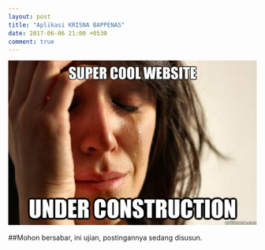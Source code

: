 ```yaml
---
layout: post
title: "Aplikasi KRISNA BAPPENAS"
date: 2017-06-06 21:00 +0530
comment: true
---
```

![Under Construct](/images/c64ee8ffa2eff85e5ad2cead05c38181c0619bad9b1f5a5d69190de6e460c9e6.jpg)

##Mohon bersabar, ini ujian, postingannya sedang disusun.


